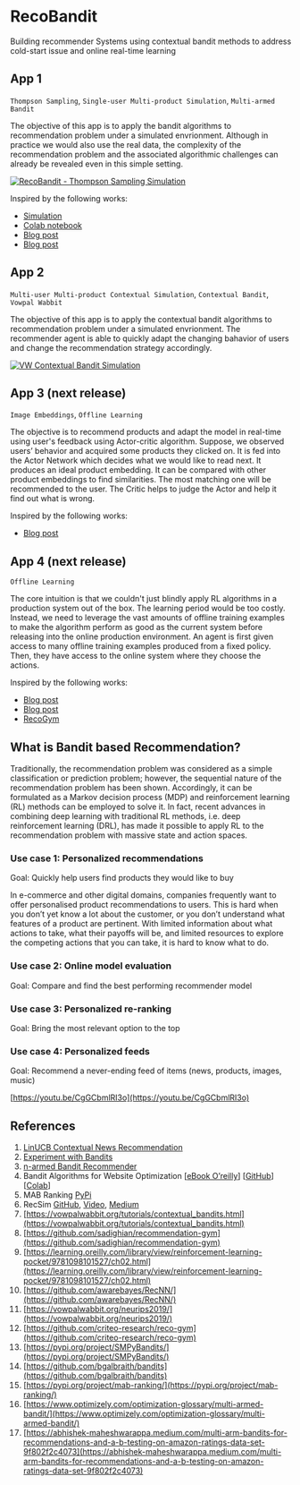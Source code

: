 # RecoBandit
Building recommender Systems using contextual bandit methods to address cold-start issue and online real-time learning

## App 1
`Thompson Sampling`, `Single-user Multi-product Simulation`, `Multi-armed Bandit`

The objective of this app is to apply the bandit algorithms to recommendation problem under a simulated envrionment. Although in practice we would also use the real data, the complexity of the recommendation problem and the associated algorithmic challenges can already be revealed even in this simple setting.

[![RecoBandit - Thompson Sampling Simulation](https://img.youtube.com/vi/ND04S_0fRjs/0.jpg)](https://www.youtube.com/watch?v=ND04S_0fRjs)

Inspired by the following works:
- [Simulation](https://learnforeverlearn.com/bandits/)
- [Colab notebook](https://colab.research.google.com/github/yfletberliac/rlss-2019/blob/master/labs/MAB.RecoSystems.ipynb)
- [Blog post](https://peterroelants.github.io/posts/multi-armed-bandit-implementation/)
- [Blog post](https://dataorigami.net/blogs/napkin-folding/79031811-multi-armed-bandits)


## App 2
`Multi-user Multi-product Contextual Simulation`, `Contextual Bandit`, `Vowpal Wabbit`

The objective of this app is to apply the contextual bandit algorithms to recommendation problem under a simulated envrionment. The recommender agent is able to quickly adapt the changing bahavior of users and change the recommendation strategy accordingly.

[![VW Contextual Bandit Simulation](https://img.youtube.com/vi/9t0-FZIWMRQ/0.jpg)](https://www.youtube.com/watch?v=9t0-FZIWMRQ)

## App 3 (next release)
`Image Embeddings`, `Offline Learning`

The objective is to recommend products and adapt the model in real-time using user's feedback using Actor-critic algorithm. Suppose, we observed users’ behavior and acquired some products they clicked on. It is fed into the Actor Network which decides what we would like to read next. It produces an ideal product embedding. It can be compared with other product embeddings to find similarities. The most matching one will be recommended to the user. The Critic helps to judge the Actor and help it find out what is wrong.

Inspired by the following works:
- [Blog post](https://towardsdatascience.com/deep-reinforcement-learning-for-news-recommendation-part-1-architecture-5741b1a6ed56)

## App 4 (next release)
`Offline Learning`

The core intuition is that we couldn't just blindly apply RL algorithms in a production system out of the box. The learning period would be too costly. Instead, we need to leverage the vast amounts of offline training examples to make the algorithm perform as good as the current system before releasing into the online production environment. An agent is first given access to many offline training examples produced from a fixed policy. Then, they have access to the online system where they choose the actions.

Inspired by the following works:
- [Blog post](https://blog.insightdatascience.com/multi-armed-bandits-for-dynamic-movie-recommendations-5eb8f325ed1d)
- [Blog post](https://abhishek-maheshwarappa.medium.com/multi-arm-bandits-for-recommendations-and-a-b-testing-on-amazon-ratings-data-set-9f802f2c4073)
- [RecoGym](https://github.com/criteo-research/reco-gym)

## What is Bandit based Recommendation?
Traditionally, the recommendation problem was considered as a simple classification or prediction problem; however, the sequential nature of the recommendation problem has been shown. Accordingly, it can be formulated as a Markov decision process (MDP) and reinforcement learning (RL) methods can be employed to solve it. In fact, recent advances in combining deep learning with traditional RL methods, i.e. deep reinforcement learning (DRL), has made it possible to apply RL to the recommendation problem with massive state and action spaces.

### Use case 1: Personalized recommendations

Goal: Quickly help users find products they would like to buy

In e-commerce and other digital domains, companies frequently want to offer personalised product recommendations to users. This is hard when you don’t yet know a lot about the customer, or you don’t understand what features of a product are pertinent. With limited information about what actions to take, what their payoffs will be, and limited resources to explore the competing actions that you can take, it is hard to know what to do.

### Use case 2: Online model evaluation

Goal: Compare and find the best performing recommender model

### Use case 3: Personalized re-ranking

Goal: Bring the most relevant option to the top

### Use case 4: Personalized feeds

Goal: Recommend a never-ending feed of items (news, products, images, music)

[https://youtu.be/CgGCbmlRI3o](https://youtu.be/CgGCbmlRI3o)

## References
1. [LinUCB Contextual News Recommendation](https://github.com/kilolgupta/Contextual-Bandits-for-News-Recommendaion)
2. [Experiment with Bandits](http://ethen8181.github.io/machine-learning/bandits/multi_armed_bandits.html)
3. [n-armed Bandit Recommender](https://learning.oreilly.com/library/view/reinforcement-learning-pocket/9781098101527/ch02.html)
4. Bandit Algorithms for Website Optimization [[eBook O’reilly](https://learning.oreilly.com/library/view/bandit-algorithms-for/9781449341565/)] [[GitHub](https://github.com/johnmyleswhite/BanditsBook)] [[Colab](https://nbviewer.jupyter.org/gist/sparsh-ai/b42056d45ca8238fe912baad036597a8)]
5. MAB Ranking [PyPi](https://pypi.org/project/mab-ranking/)
6. RecSim [GitHub](https://github.com/google-research/recsim), [Video](https://youtu.be/T6ZLpi65Bsc), [Medium](https://medium.com/dataseries/googles-recsim-is-an-open-source-simulation-framework-for-recommender-systems-9a802377acc2)
7. [https://vowpalwabbit.org/tutorials/contextual_bandits.html](https://vowpalwabbit.org/tutorials/contextual_bandits.html)
8. [https://github.com/sadighian/recommendation-gym](https://github.com/sadighian/recommendation-gym)
9. [https://learning.oreilly.com/library/view/reinforcement-learning-pocket/9781098101527/ch02.html](https://learning.oreilly.com/library/view/reinforcement-learning-pocket/9781098101527/ch02.html)
10. [https://github.com/awarebayes/RecNN/](https://github.com/awarebayes/RecNN/)
11. [https://vowpalwabbit.org/neurips2019/](https://vowpalwabbit.org/neurips2019/)
12. [https://github.com/criteo-research/reco-gym](https://github.com/criteo-research/reco-gym)
13. [https://pypi.org/project/SMPyBandits/](https://pypi.org/project/SMPyBandits/)
14. [https://github.com/bgalbraith/bandits](https://github.com/bgalbraith/bandits)
15. [https://pypi.org/project/mab-ranking/](https://pypi.org/project/mab-ranking/)
16. [https://www.optimizely.com/optimization-glossary/multi-armed-bandit/](https://www.optimizely.com/optimization-glossary/multi-armed-bandit/)
17. [https://abhishek-maheshwarappa.medium.com/multi-arm-bandits-for-recommendations-and-a-b-testing-on-amazon-ratings-data-set-9f802f2c4073](https://abhishek-maheshwarappa.medium.com/multi-arm-bandits-for-recommendations-and-a-b-testing-on-amazon-ratings-data-set-9f802f2c4073)
